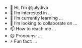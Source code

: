 - 👋 Hi, I’m @julydiva
- 👀 I’m interested in ...
- 🌱 I’m currently learning ...
- 💞️ I’m looking to collaborate on ...
- 📫 How to reach me ...
- 😄 Pronouns: ...
- ⚡ Fun fact: ...

<!---
julydiva/julydiva is a ✨ special ✨ repository because its `README.md` (this file) appears on your GitHub profile.
You can click the Preview link to take a look at your changes.
--->
